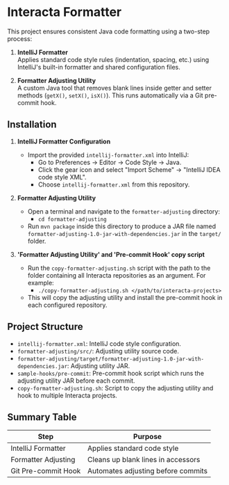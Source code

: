 # Interacta Formatter

This project ensures consistent Java code formatting using a two-step process:

1. **IntelliJ Formatter**  
   Applies standard code style rules (indentation, spacing, etc.) using IntelliJ's built-in formatter and shared configuration files.

2. **Formatter Adjusting Utility**  
   A custom Java tool that removes blank lines inside getter and setter methods (`getX()`, `setX()`, `isX()`). This runs automatically via a Git pre-commit hook.

## Installation

1. **IntelliJ Formatter Configuration**
   - Import the provided `intellij-formatter.xml` into IntelliJ:
     - Go to Preferences → Editor → Code Style → Java.
     - Click the gear icon and select "Import Scheme" → "IntelliJ IDEA code style XML".
     - Choose `intellij-formatter.xml` from this repository.

2. **Formatter Adjusting Utility**
   - Open a terminal and navigate to the `formatter-adjusting` directory:
     - `cd formatter-adjusting`
   - Run `mvn package` inside this directory to produce a JAR file named `formatter-adjusting-1.0-jar-with-dependencies.jar` in the `target/` folder.

3. **'Formatter Adjusting Utility' and 'Pre-commit Hook' copy script**
   - Run the `copy-formatter-adjusting.sh` script with the path to the folder containing all Interacta repositories as an argument. For example:
     - `./copy-formatter-adjusting.sh </path/to/interacta-projects>`
   - This will copy the adjusting utility and install the pre-commit hook in each configured repository.

## Project Structure

- `intellij-formatter.xml`: IntelliJ code style configuration.
- `formatter-adjusting/src/`: Adjusting utility source code.
- `formatter-adjusting/target/formatter-adjusting-1.0-jar-with-dependencies.jar`: Adjusting utility JAR.
- `sample-hooks/pre-commit`: Pre-commit hook script which runs the adjusting utility JAR before each commit.
- `copy-formatter-adjusting.sh`: Script to copy the adjusting utility and hook to multiple Interacta projects.

## Summary Table

| Step                    | Purpose                            |
|-------------------------|------------------------------------|
| IntelliJ Formatter      | Applies standard code style        |
| Formatter Adjusting     | Cleans up blank lines in accessors |
| Git Pre-commit Hook     | Automates adjusting before commits |
